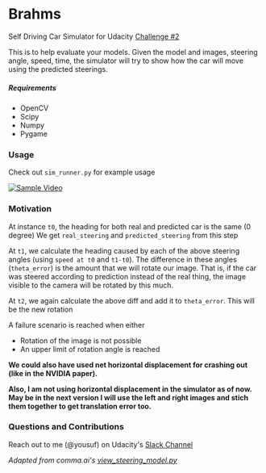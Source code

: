 # Brahms

Self Driving Car Simulator for Udacity [Challenge #2](https://medium.com/udacity/challenge-2-using-deep-learning-to-predict-steering-angles-f42004a36ff3#.5650j9v4s)


This is to help evaluate your models. Given the model and images, steering angle, speed, time, the simulator will try to show how the car will move using the predicted steerings. 

##### Requirements
* OpenCV
* Scipy
* Numpy
* Pygame

### Usage

Check out `sim_runner.py` for example usage

[![Sample Video](http://img.youtube.com/vi/fAsRJ7-8Rb0/0.jpg)](https://www.youtube.com/watch?v=fAsRJ7-8Rb0 "Brahms")


### Motivation

At instance `t0`, the heading for both real and predicted car is the same (0 degree)
We get `real_steering` and `predicted_steering` from this step

At `t1`, we calculate the heading caused by each of the above steering angles (using `speed at t0` and `t1-t0`). The difference in these angles (`theta_error`) is the amount that we will rotate our image. That is, if the car was steered according to prediction instead of the real thing, the image visible to the camera will be rotated by this much.

At `t2`, we again calculate the above diff and add it to `theta_error`. This will be the new rotation

A failure scenario is reached when either

  * Rotation of the image is not possible
  * An upper limit of rotation angle is reached

**We could also have used net horizontal displacement for crashing out (like in the NVIDIA paper).**

**Also, I am not using horizontal displacement in the simulator as of now. May be in the next version I will use the left and right images and stich them together to get translation error too.**

### Questions and Contributions

Reach out to me (@yousuf) on Udacity's [Slack Channel](https://nd013.slack.com/messages/challenge-two/)


_Adapted from comma.ai's [view_steering_model.py](https://github.com/commaai/research/blob/master/view_steering_model.py)_

